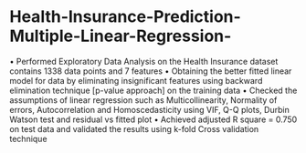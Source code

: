# Health-Insurance-Prediction-Multiple-Linear-Regression-
•	Performed Exploratory Data Analysis on the Health Insurance dataset contains 1338 data points and 7 features
•	Obtaining the better fitted linear model for data by eliminating insignificant features using backward elimination technique [p-value approach] on the training data
•	Checked the assumptions of linear regression such as Multicollinearity, Normality of errors, Autocorrelation and Homoscedasticity using VIF, Q-Q plots, Durbin Watson test and residual vs fitted plot
•	Achieved adjusted R square = 0.750 on test data and validated the results using k-fold Cross validation technique
